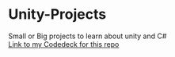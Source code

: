 # Unity-Projects
Small or Big projects to learn about unity and C#  
[Link to my Codedeck for this repo](https://melihacildenemeler.codecks.io/)
